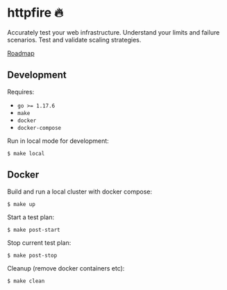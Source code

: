 # httpfire 🔥

Accurately test your web infrastructure. Understand your limits and failure scenarios. Test and validate scaling strategies.

[Roadmap](https://github.com/shanegibbs/httpfire/projects/1)

## Development

Requires:
- `go >= 1.17.6`
- `make`
- `docker`
- `docker-compose`

Run in local mode for development:

```shell
$ make local
```

## Docker

Build and run a local cluster with docker compose:

```shell
$ make up
```

Start a test plan:

```shell
$ make post-start
```

Stop current test plan:

```shell
$ make post-stop
```

Cleanup (remove docker containers etc):

```shell
$ make clean
```
